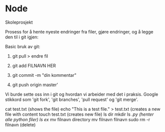 # Node
Skoleprosjekt

Prosess for å hente nyeste endringer fra filer, gjøre endringer,
og å legge den til i git igjen:

Basic bruk av git: 

1. git pull > endre fil 

2. git add FILNAVN HER 

3. git commit -m "din kommentar"

4. git push origin master'

Vi burde sette oss inn i git og hvordan vi arbeider med det i praksis. Google stikkord som 'git fork', 'git branches', 'pull request' og 'git merge'.

cat test.txt (shows the file)
echo "This is a test file." > test.txt (creates a new file with content
touch test.txt (creates new file)
ls 
dir
mkdir
ls *.py (henter alle python filer)
ls ex*
mv filnavn directory 
mv filnavn filnavn
sudo
rm -r filnavn  (delete)